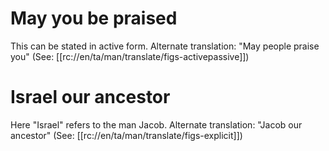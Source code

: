 # May you be praised

This can be stated in active form. Alternate translation: "May people praise you" (See: [[rc://en/ta/man/translate/figs-activepassive]])

# Israel our ancestor

Here "Israel" refers to the man Jacob. Alternate translation: "Jacob our ancestor" (See: [[rc://en/ta/man/translate/figs-explicit]])

